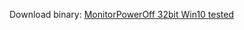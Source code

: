 Download binary: [MonitorPowerOff 32bit Win10 tested](https://github.com/ClnViewer/Monitor-Power-Off/raw/master/docs/MonitorPowerOff.exe)

